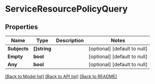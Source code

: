 # ServiceResourcePolicyQuery

## Properties
Name | Type | Description | Notes
------------ | ------------- | ------------- | -------------
**Subjects** | **[]string** |  | [optional] [default to null]
**Empty** | **bool** |  | [optional] [default to null]
**Any** | **bool** |  | [optional] [default to null]

[[Back to Model list]](../../README.md#documentation-for-models) [[Back to API list]](../../README.md#documentation-for-api-endpoints) [[Back to README]](../../README.md)


